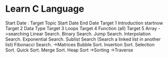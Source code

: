 # Learn C Language
Start Date :
Target    Topic           Start Date           End Date
Target 1 Introduction      startnow
Target 2 Data Type
Target 3 Loops 
Target 4 Function (all)
Target 5 Array 
         ->searching
                  Linear Search.
                  Binary Search.
                  Jump Search.
                  Interpolation Search.
                  Exponential Search.
                  Sublist Search (Search a linked list in another list)
                  Fibonacci Search.
         ->Matrices
                  Bubble Sort. 
                  Insertion Sort.
                  Selection Sort. 
                  Quick Sort.
                  Merge Sort. 
                  Heap Sort
         ->Sorting
         ->Traverse 
